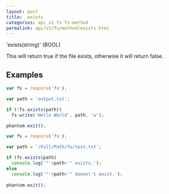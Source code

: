 ```yaml
---
layout: post
title:  exists
categories: api_v1 fs fs-method
permalink: api/v1/fs/method/exists.html
---
```


'exists(string)' (BOOL)

This will return true if the file exists, otherwise it will return false.

## Examples

```javascript
var fs = require('fs');

var path = 'output.txt';

if (!fs.exists(path))
  fs.write('Hello World', path, 'w');

phantom.exit();
```

```javascript
var fs = require('fs');

var path = '/Full/Path/To/test.txt';

if (fs.exists(path)
  console.log('"'+path+'" exists.');
else
  console.log('"'+path+'" doesn\'t exist.');
  
phantom.exit();
```








